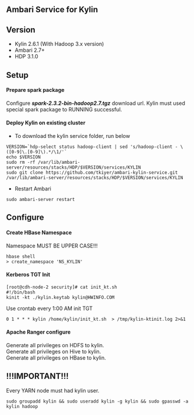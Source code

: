 ## Ambari Service for Kylin

## Version
   + Kylin 2.6.1 (With Hadoop 3.x version)
   + Ambari 2.7+
   + HDP 3.1.0

## Setup

#### Prepare spark package 
Configure ***spark-2.3.2-bin-hadoop2.7.tgz*** download url. Kylin must used special spark package to RUNNING successful.

#### Deploy Kylin on existing cluster

- To download the kylin service folder, run below
```
VERSION=`hdp-select status hadoop-client | sed 's/hadoop-client - \([0-9]\.[0-9]\).*/\1/'`
echo $VERSION
sudo rm -rf /var/lib/ambari-server/resources/stacks/HDP/$VERSION/services/KYLIN  
sudo git clone https://github.com/tkiyer/ambari-kylin-service.git /var/lib/ambari-server/resources/stacks/HDP/$VERSION/services/KYLIN
```

- Restart Ambari

```
sudo ambari-server restart
```

## Configure

#### Create HBase Namespace
Namespace MUST BE UPPER CASE!!!
```
hbase shell
> create_namespace 'NS_KYLIN'
``` 

#### Kerberos TGT Init
```
[root@cdh-node-2 security]# cat init_kt.sh
#!/bin/bash
kinit -kt ./kylin.keytab kylin@HWINFO.COM
```
Use crontab every 1:00 AM init TGT
```
0 1 * * * kylin /home/kylin/init_kt.sh  > /tmp/kylin-ktinit.log 2>&1
```

#### Apache Ranger configure
Generate all privileges on HDFS to kylin.    
Generate all privileges on Hive to kylin.  
Generate all privileges on HBase to kylin.  

## !!!IMPORTANT!!!
Every YARN node must had kylin user.
```
sudo groupadd kylin && sudo useradd kylin -g kylin && sudo gpasswd -a kylin hadoop
```
